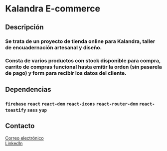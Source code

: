 # Kalandra E-commerce

## Descripción
### Se trata de un proyecto de tienda online para Kalandra, taller de encuadernación artesanal y diseño.

### Consta de varios productos con stock disponible para compra, carrito de compras funcional hasta emitir la orden (sin pasarela de pago) y form para recibir los datos del cliente.

## Dependencias
### `firebase` `react` `react-dom` `react-icons` `react-router-dom` `react-toastify` `sass` `yup`

## Contacto
<a href="mailto:anabrollan@gmail.com">Correo electrónico</a><br>
<a href="https://www.linkedin.com/in/ana-roll%C3%A1n-804b9384/">LinkedIn</a>